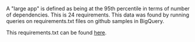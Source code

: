 A "large app" is defined as being at the 95th percentile in terms of number of dependencies. This is 24 requirements. This data was found by running queries on requirements.txt files on github samples in BigQuery.

This requirements.txt can be found [here](https://github.com/GoogleCloudPlatform/python-compat-runtime/blob/master/resources/requirements.txt).